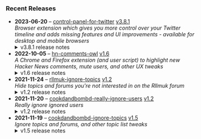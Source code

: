 ### Recent Releases

<!-- RECENT_RELEASES -->
<ul>
<li>
  <strong>2023-06-20</strong> – <a href="https://github.com/insin/control-panel-for-twitter">control-panel-for-twitter</a> <a href="https://github.com/insin/control-panel-for-twitter/releases/tag/v3.8.1">v3.8.1</a>
  <div><em>Browser extension which gives you more control over your Twitter timeline and adds missing features and UI improvements - available for desktop and mobile browsers</em></div>
  <details><summary>v3.8.1 release notes</summary><ul>
<li><strong>Fixed timeline functionality which was broken by a recent Twitter markup change</strong></li>
<li>The "Hide Twitter Blue replies" option is now ready for use, and has been moved out of the Experiments section</li>
<li>Added options to hide Twitter Blue replies from people you follow, are followed by, or got their checks by having &gt; 1 million followers - these are not hidden by default</li>
<li>Changed "Hide Twitter Blue upsells" to also hide the "Get verified" box on the home page if you've disabled hiding algorithmic sidebar content</li>
<li>Fixed the focused tweet and everything above it being hidden if it's a reply to a Twitter Blue tweet</li>
<li>Fixed the "Full-width media &amp; cards" setting when using "Full-width timeline content" on desktop</li>
</ul>
<hr>
<p>Available in the following extension stores:</p>
<p><a href="https://chrome.google.com/webstore/detail/control-panel-for-twitter/kpmjjdhbcfebfjgdnpjagcndoelnidfj" rel="nofollow"><img src="https://user-images.githubusercontent.com/226692/212897023-9e66b1b0-e1cd-44df-a4f2-3d5bda80c5f8.png" alt="Chrome" style="max-width: 100%;"></a></p>
<hr>
<h2>Screenshots</h2>
<h3>New options (desktop Firefox example)</h3>
<p><a target="_blank" rel="noopener noreferrer" href="https://github.com/insin/control-panel-for-twitter/assets/226692/71fb5481-c0a0-41f4-a821-2db124ad0e97"><img src="https://github.com/insin/control-panel-for-twitter/assets/226692/71fb5481-c0a0-41f4-a821-2db124ad0e97" alt="gfKoLLirNt" style="max-width: 100%;"></a></p>
<h2>Fix Rollout Status</h2>
<h3>App Store</h3>
<ul class="contains-task-list">
<li class="task-list-item"><input type="checkbox" id="" disabled="" class="task-list-item-checkbox" checked=""> created App Store builds</li>
<li class="task-list-item"><input type="checkbox" id="" disabled="" class="task-list-item-checkbox" checked=""> submitted App Store builds for review</li>
<li class="task-list-item"><input type="checkbox" id="" disabled="" class="task-list-item-checkbox"> waiting for review</li>
</ul>
<h3>Firefox Add-ons:</h3>
<ul class="contains-task-list">
<li class="task-list-item"><input type="checkbox" id="" disabled="" class="task-list-item-checkbox" checked=""> submitted for review on 20th June</li>
<li class="task-list-item"><input type="checkbox" id="" disabled="" class="task-list-item-checkbox"> waiting for review -  reviews have taken 5-7 days recently</li>
</ul>
<h3>Edge Addons</h3>
<ul class="contains-task-list">
<li class="task-list-item"><input type="checkbox" id="" disabled="" class="task-list-item-checkbox" checked=""> submitted for review on 20th June</li>
<li class="task-list-item"><input type="checkbox" id="" disabled="" class="task-list-item-checkbox"> waiting for review -  reviews have taken 5-7 days recently</li>
</ul></details>
</li>
<li>
  <strong>2022-10-05</strong> – <a href="https://github.com/insin/hn-comments-owl">hn-comments-owl</a> <a href="https://github.com/insin/hn-comments-owl/releases/tag/v1.6">v1.6</a>
  <div><em>A Chrome and Firefox extension (and user script) to highlight new Hacker News comments, mute users, and other UX tweaks</em></div>
  <details><summary>v1.6 release notes</summary><ul>
<li>Fixed displaying the number of new comments on item list pages</li>
</ul></details>
</li>
<li>
  <strong>2021-11-24</strong> – <a href="https://github.com/insin/rllmuk-ignore-topics">rllmuk-ignore-topics</a> <a href="https://github.com/insin/rllmuk-ignore-topics/releases/tag/v1.2">v1.2</a>
  <div><em>Hide topics and forums you're not interested in on the Rllmuk forum</em></div>
  <details><summary>v1.2 release notes</summary><ul>
<li>Added support for the Fluid view</li>
<li>Added a collapse control for the Fluid sidebar</li>
</ul></details>
</li>
<li>
  <strong>2021-11-20</strong> – <a href="https://github.com/insin/cookdandbombd-really-ignore-users">cookdandbombd-really-ignore-users</a> <a href="https://github.com/insin/cookdandbombd-really-ignore-users/releases/tag/v1.2">v1.2</a>
  <div><em>Really ignore ignored users</em></div>
  <details><summary>v1.2 release notes</summary><p>Updated for new theme</p>
<p>Added re-striping of posts so it doesn't look weird when posts are hidden</p></details>
</li>
<li>
  <strong>2021-11-19</strong> – <a href="https://github.com/insin/cookdandbombd-ignore-topics">cookdandbombd-ignore-topics</a> <a href="https://github.com/insin/cookdandbombd-ignore-topics/releases/tag/v1.5">v1.5</a>
  <div><em>Ignore topics and forums, and other topic list tweaks</em></div>
  <details><summary>v1.5 release notes</summary><p>Fixed alternate striping of topics when ignored topics are hidden</p></details>
</li>
</ul>
<!-- /RECENT_RELEASES -->
